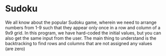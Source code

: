 # Sudoku

We all know about the popular Sudoku game, wherein we need to arrange numbers from 1-9 such that they appear only once in a row and column of a 9x9 grid. 
In this program, we have hard-coded the initial values, but you can also get the same input from the user. 
The main thing to understand is the backtracking to find rows and columns that are not assigned any values (are zero)
